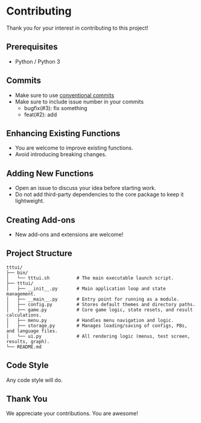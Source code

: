 # Contributing

Thank you for your interest in contributing to this project!

## Prerequisites

- Python / Python 3

## Commits

- Make sure to use [conventional commits](https://www.conventionalcommits.org/en/v1.0.0/)
- Make sure to include issue number in your commits
  - bugfix(#3): fix something
  - feat(#2): add <feature>

## Enhancing Existing Functions

- You are welcome to improve existing functions.
- Avoid introducing breaking changes.

## Adding New Functions

- Open an issue to discuss your idea before starting work.
- Do not add third-party dependencies to the core package to keep it lightweight.

## Creating Add-ons

- New add-ons and extensions are welcome!

## Project Structure

```
tttui/
├── bin/
│   └── tttui.sh          # The main executable launch script.
├── tttui/
│   ├── __init__.py       # Main application loop and state management.
│   ├── __main__.py       # Entry point for running as a module.
│   ├── config.py         # Stores default themes and directory paths.
│   ├── game.py           # Core game logic, state resets, and result calculations.
│   ├── menu.py           # Handles menu navigation and logic.
│   ├── storage.py        # Manages loading/saving of configs, PBs, and language files.
│   └── ui.py             # All rendering logic (menus, test screen, results, graph).
└── README.md
```
## Code Style
Any code style will do.

## Thank You

We appreciate your contributions. You are awesome!


